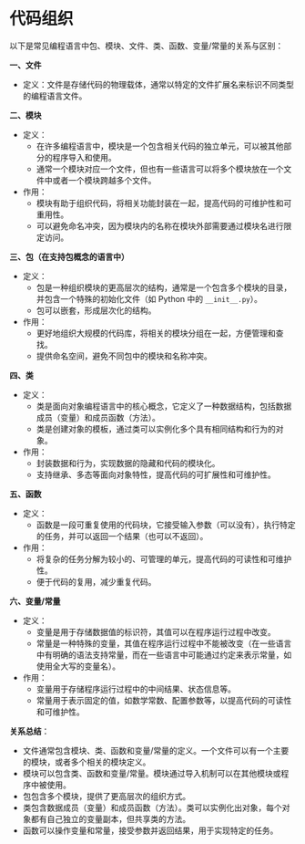 # 代码组织

以下是常见编程语言中包、模块、文件、类、函数、变量/常量的关系与区别：

**一、文件**

* 定义：文件是存储代码的物理载体，通常以特定的文件扩展名来标识不同类型的编程语言文件。

**二、模块**

* 定义：
  * 在许多编程语言中，模块是一个包含相关代码的独立单元，可以被其他部分的程序导入和使用。
  * 通常一个模块对应一个文件，但也有一些语言可以将多个模块放在一个文件中或者一个模块跨越多个文件。
* 作用：
  * 模块有助于组织代码，将相关功能封装在一起，提高代码的可维护性和可重用性。
  * 可以避免命名冲突，因为模块内的名称在模块外部需要通过模块名进行限定访问。

**三、包（在支持包概念的语言中）**

* 定义：
  * 包是一种组织模块的更高层次的结构，通常是一个包含多个模块的目录，并包含一个特殊的初始化文件（如 Python 中的 `__init__.py`）。
  * 包可以嵌套，形成层次化的结构。
* 作用：
  * 更好地组织大规模的代码库，将相关的模块分组在一起，方便管理和查找。
  * 提供命名空间，避免不同包中的模块和名称冲突。

**四、类**

* 定义：
  * 类是面向对象编程语言中的核心概念，它定义了一种数据结构，包括数据成员（变量）和成员函数（方法）。
  * 类是创建对象的模板，通过类可以实例化多个具有相同结构和行为的对象。
* 作用：
  * 封装数据和行为，实现数据的隐藏和代码的模块化。
  * 支持继承、多态等面向对象特性，提高代码的可扩展性和可维护性。

**五、函数**

* 定义：
  * 函数是一段可重复使用的代码块，它接受输入参数（可以没有），执行特定的任务，并可以返回一个结果（也可以不返回）。
* 作用：
  * 将复杂的任务分解为较小的、可管理的单元，提高代码的可读性和可维护性。
  * 便于代码的复用，减少重复代码。

**六、变量/常量**

* 定义：
  * 变量是用于存储数据值的标识符，其值可以在程序运行过程中改变。
  * 常量是一种特殊的变量，其值在程序运行过程中不能被改变（在一些语言中有明确的语法支持常量，而在一些语言中可能通过约定来表示常量，如使用全大写的变量名）。
* 作用：
  * 变量用于存储程序运行过程中的中间结果、状态信息等。
  * 常量用于表示固定的值，如数学常数、配置参数等，以提高代码的可读性和可维护性。

**关系总结**：

* 文件通常包含模块、类、函数和变量/常量的定义。一个文件可以有一个主要的模块，或者多个相关的模块定义。
* 模块可以包含类、函数和变量/常量。模块通过导入机制可以在其他模块或程序中被使用。
* 包包含多个模块，提供了更高层次的组织方式。
* 类包含数据成员（变量）和成员函数（方法）。类可以实例化出对象，每个对象都有自己独立的变量副本，但共享类的方法。
* 函数可以操作变量和常量，接受参数并返回结果，用于实现特定的任务。
